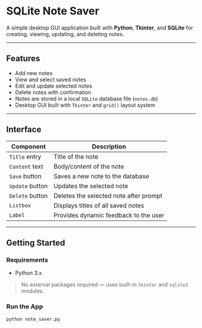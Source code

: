# SQLite Note Saver 

A simple desktop GUI application built with **Python**, **Tkinter**, and **SQLite** for creating, viewing, updating, and deleting notes.

---

## Features

- Add new notes
- View and select saved notes
- Edit and update selected notes
- Delete notes with confirmation
- Notes are stored in a local `SQLite` database file (`notes.db`)
- Desktop GUI built with `Tkinter` and `grid()` layout system

---

## Interface

| Component         | Description                             |
|------------------|-----------------------------------------|
| `Title` entry     | Title of the note                       |
| `Content` text    | Body/content of the note                |
| `Save` button     | Saves a new note to the database        |
| `Update` button   | Updates the selected note               |
| `Delete` button   | Deletes the selected note after prompt  |
| `Listbox`         | Displays titles of all saved notes      |
| `Label`           | Provides dynamic feedback to the user   |

---

## Getting Started

### Requirements
- Python 3.x

> No external packages required — uses built-in `tkinter` and `sqlite3` modules.

### Run the App

```bash
python note_saver.py

